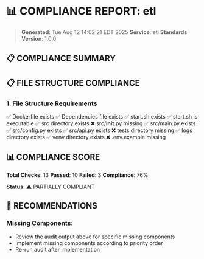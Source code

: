 # 📊 COMPLIANCE REPORT: etl

> **Generated**: Tue Aug 12 14:02:21 EDT 2025
> **Service**: etl
> **Standards Version**: 1.0.0

## 📋 COMPLIANCE SUMMARY

## 📋 FILE STRUCTURE COMPLIANCE

### 1. File Structure Requirements

✅ Dockerfile exists
✅ Dependencies file exists
✅ start.sh exists
✅ start.sh is executable
✅ src directory exists
❌ src/__init__.py missing
✅ src/main.py exists
✅ src/config.py exists
✅ src/api.py exists
❌ tests directory missing
✅ logs directory exists
✅ venv directory exists
❌ .env.example missing

## 📊 COMPLIANCE SCORE

**Total Checks**: 13
**Passed**: 10
**Failed**: 3
**Compliance**: 76%

**Status**: ⚠️ PARTIALLY COMPLIANT

## 🚀 RECOMMENDATIONS

### Missing Components:

- Review the audit output above for specific missing components
- Implement missing components according to priority order
- Re-run audit after implementation
